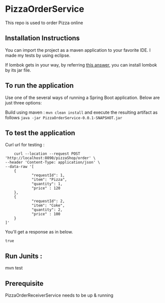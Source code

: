 # PizzaOrderService
This repo is used to order Pizza online

## Installation Instructions
  You can import the project as a maven application to your favorite IDE. I made my tests by using eclipse.
  
  If lombok gets in your way, by referring [this answer](https://stackoverflow.com/a/22332248/4130569), you can install lombok by its jar file.

## To run the application
Use one of the several ways of running a Spring Boot application. Below are just three options:

Build using maven : `mvn clean install` and execute the resulting artifact as follows `java -jar PizzaOrderService-0.0.1-SNAPSHOT.jar`

## To test the application
  Curl url for testing :
      
	    curl --location --request POST 'http://localhost:8090/pizzaShop/order' \
	--header 'Content-Type: application/json' \
	--data-raw '[
	    {
	            "requestId": 1,
				"item": "Pizza",
				"quantity": 1,
	            "price" : 120
	    },
	    {
	            "requestId": 2,
				"item": "Coke",
				"quantity": 2,
	            "price" : 100
	    }
	]'
	
  You'll get a response as in below.
  
    true

## Run Junits :
mvn test

## Prerequisite
PizzaOrderReceiverService needs to be up & running

